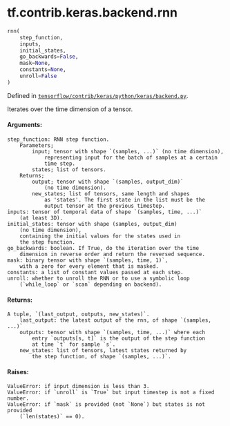 <div itemscope itemtype="http://developers.google.com/ReferenceObject">
<meta itemprop="name" content="tf.contrib.keras.backend.rnn" />
</div>

# tf.contrib.keras.backend.rnn

``` python
rnn(
    step_function,
    inputs,
    initial_states,
    go_backwards=False,
    mask=None,
    constants=None,
    unroll=False
)
```



Defined in [`tensorflow/contrib/keras/python/keras/backend.py`](https://www.tensorflow.org/code/tensorflow/contrib/keras/python/keras/backend.py).

Iterates over the time dimension of a tensor.

#### Arguments:

    step_function: RNN step function.
        Parameters;
            input; tensor with shape `(samples, ...)` (no time dimension),
                representing input for the batch of samples at a certain
                time step.
            states; list of tensors.
        Returns;
            output; tensor with shape `(samples, output_dim)`
                (no time dimension).
            new_states; list of tensors, same length and shapes
                as 'states'. The first state in the list must be the
                output tensor at the previous timestep.
    inputs: tensor of temporal data of shape `(samples, time, ...)`
        (at least 3D).
    initial_states: tensor with shape (samples, output_dim)
        (no time dimension),
        containing the initial values for the states used in
        the step function.
    go_backwards: boolean. If True, do the iteration over the time
        dimension in reverse order and return the reversed sequence.
    mask: binary tensor with shape `(samples, time, 1)`,
        with a zero for every element that is masked.
    constants: a list of constant values passed at each step.
    unroll: whether to unroll the RNN or to use a symbolic loop
        (`while_loop` or `scan` depending on backend).


#### Returns:

    A tuple, `(last_output, outputs, new_states)`.
        last_output: the latest output of the rnn, of shape `(samples, ...)`
        outputs: tensor with shape `(samples, time, ...)` where each
            entry `outputs[s, t]` is the output of the step function
            at time `t` for sample `s`.
        new_states: list of tensors, latest states returned by
            the step function, of shape `(samples, ...)`.


#### Raises:

    ValueError: if input dimension is less than 3.
    ValueError: if `unroll` is `True` but input timestep is not a fixed
    number.
    ValueError: if `mask` is provided (not `None`) but states is not provided
        (`len(states)` == 0).